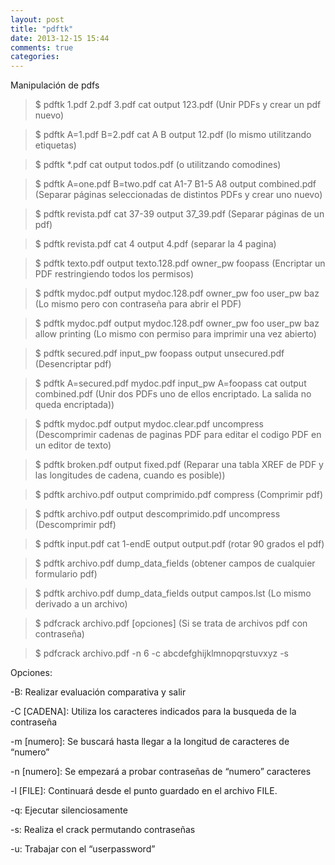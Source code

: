 ```yaml
---
layout: post
title: "pdftk"
date: 2013-12-15 15:44
comments: true
categories: 
---
```

Manipulación de pdfs

>$ pdftk 1.pdf 2.pdf 3.pdf cat output 123.pdf (Unir PDFs y crear un pdf nuevo)

>$ pdftk A=1.pdf B=2.pdf cat A B output 12.pdf (lo mismo utilitzando etiquetas)

>$ pdftk *.pdf cat output todos.pdf (o utilitzando comodines)

>$ pdftk A=one.pdf B=two.pdf cat A1-7 B1-5 A8 output combined.pdf (Separar páginas seleccionadas de distintos PDFs y crear uno nuevo)

>$ pdftk revista.pdf cat 37-39 output 37_39.pdf (Separar páginas de un pdf)

>$ pdftk revista.pdf cat 4 output 4.pdf (separar la 4 pagina)

>$ pdftk texto.pdf output texto.128.pdf owner_pw foopass (Encriptar un PDF restringiendo todos los permisos)

>$ pdftk mydoc.pdf output mydoc.128.pdf owner_pw foo user_pw baz (Lo mismo pero con contraseña para abrir el PDF)

>$ pdftk mydoc.pdf output mydoc.128.pdf owner_pw foo user_pw baz allow printing (Lo mismo con permiso para imprimir una vez abierto)

>$ pdftk secured.pdf input_pw foopass output unsecured.pdf (Desencriptar pdf)

>$ pdftk A=secured.pdf mydoc.pdf input_pw A=foopass cat output combined.pdf (Unir dos PDFs uno de ellos encriptado. La salida no queda encriptada))

>$ pdftk mydoc.pdf output mydoc.clear.pdf uncompress (Descomprimir cadenas de paginas PDF para editar el codigo PDF en un editor de texto)

>$ pdftk broken.pdf output fixed.pdf (Reparar una tabla XREF de PDF y las longitudes de cadena, cuando es posible))

>$ pdftk archivo.pdf output comprimido.pdf compress (Comprimir pdf)

>$ pdftk archivo.pdf output descomprimido.pdf uncompress (Descomprimir pdf)

>$ pdftk input.pdf cat 1-endE output output.pdf (rotar 90 grados el pdf)

>$ pdftk archivo.pdf dump_data_fields (obtener campos de cualquier formulario pdf)

>$ pdftk archivo.pdf dump_data_fields output campos.lst (Lo mismo derivado a un archivo)

>$ pdfcrack archivo.pdf [opciones] (Si se trata de archivos pdf con contraseña)

>$ pdfcrack archivo.pdf -n 6 -c abcdefghijklmnopqrstuvxyz -s

Opciones:

-B: Realizar evaluación comparativa y salir

-C [CADENA]: Utiliza los caracteres indicados para la busqueda de la contraseña

-m [numero]: Se buscará hasta llegar a la longitud de caracteres de “numero”

-n [numero]: Se empezará a probar contraseñas de “numero” caracteres

-l [FILE]: Continuará desde el punto guardado en el archivo FILE.

-q: Ejecutar silenciosamente

-s: Realiza el crack permutando contraseñas

-u: Trabajar con el “userpassword”

